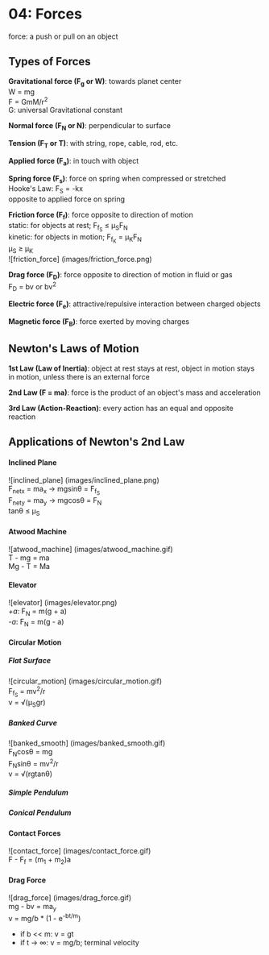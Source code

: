 # 04: Forces

force: a push or pull on an object

## Types of Forces 

**Gravitational force (F<sub>g</sub> or W)**: towards planet center   
W = mg  
F = GmM/r<sup>2</sup>   
G: universal Gravitational constant

**Normal force (F<sub>N</sub> or N)**: perpendicular to surface   

**Tension (F<sub>T</sub> or T)**: with string, rope, cable, rod, etc.  

**Applied force (F<sub>a</sub>)**: in touch with object

**Spring force (F<sub>s</sub>)**: force on spring when compressed or stretched  
Hooke's Law: F<sub>S</sub> = -kx   
opposite to applied force on spring

**Friction force (F<sub>f</sub>)**: force opposite to direction of motion  
static: for objects at rest; F<sub>f<sub>S</sub></sub> &le; &mu;<sub>S</sub>F<sub>N</sub>  
kinetic: for objects in motion; F<sub>f<sub>K</sub></sub> = &mu;<sub>K</sub>F<sub>N</sub>  
&mu;<sub>S</sub> &ge; &mu;<sub>K</sub>  
![friction_force] (images/friction_force.png)

**Drag force (F<sub>D</sub>)**: force opposite to direction of motion in fluid or gas  
F<sub>D</sub> = bv or bv<sup>2</sup>

**Electric force (F<sub>e</sub>)**: attractive/repulsive interaction between charged objects

**Magnetic force (F<sub>B</sub>)**: force exerted by moving charges

## Newton's Laws of Motion

**1st Law (Law of Inertia)**: object at rest stays at rest, object in motion stays in motion, unless there is an external force

**2nd Law (F = ma)**: force is the product of an object's mass and acceleration

**3rd Law (Action-Reaction)**: every action has an equal and opposite reaction

## Applications of Newton's 2nd Law

#### Inclined Plane
![inclined_plane] (images/inclined_plane.png)  
F<sub>netx</sub> = ma<sub>x</sub> -> mgsin&theta; = F<sub>f<sub>S</sub></sub>  
F<sub>nety</sub> = ma<sub>y</sub> -> mgcos&theta; = F<sub>N</sub>  
tan&theta; &le; &mu;<sub>S</sub>

#### Atwood Machine
![atwood_machine] (images/atwood_machine.gif)  
T - mg = ma  
Mg - T = Ma 

#### Elevator
![elevator] (images/elevator.png)  
*+a*: F<sub>N</sub> = m(g + a)  
*-a*: F<sub>N</sub> = m(g - a)

#### Circular Motion

##### Flat Surface
![circular_motion] (images/circular_motion.gif)  
F<sub>f<sub>S</sub></sub> = mv<sup>2</sup>/r  
v = &radic;(&mu;<sub>S</sub>gr) 

##### Banked Curve
![banked_smooth] (images/banked_smooth.gif)  
F<sub>N</sub>cos&theta; = mg  
F<sub>N</sub>sin&theta; = mv<sup>2</sup>/r  
v = &radic;(rgtan&theta;)

##### Simple Pendulum

##### Conical Pendulum

#### Contact Forces
![contact_force] (images/contact_force.gif)  
F - F<sub>f</sub> = (m<sub>1</sub> + m<sub>2</sub>)a

#### Drag Force 
![drag_force] (images/drag_force.gif)  
mg - bv = ma<sub>y</sub>  
v = mg/b * (1 - e<sup>-bt/m</sup>)  
+ if b &lt;&lt; m: v = gt
+ if t -> &infin;: v = mg/b; terminal velocity


